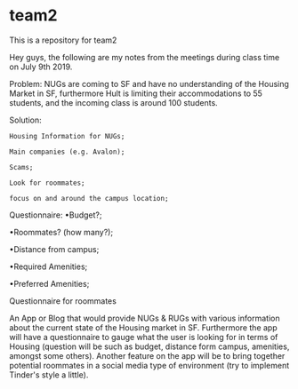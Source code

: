 # team2
This is a repository for team2

Hey guys, the following are my notes from the meetings during class time on July 9th 2019.


Problem:
NUGs are coming to SF and have no understanding of the Housing Market in SF, furthermore Hult is limiting their accommodations to 55 students, and the incoming class is around 100 students.

Solution:

	Housing Information for NUGs;

	Main companies (e.g. Avalon);

	Scams;

	Look for roommates;

	focus on and around the campus location;


Questionnaire:
•Budget?;

•Roommates? (how many?);

•Distance from campus;

•Required Amenities;

•Preferred Amenities;
	
Questionnaire for roommates

An App or Blog that would provide NUGs & RUGs with various information about the current state of the Housing market in SF. Furthermore the app will have a questionnaire to gauge what the user is looking for in terms of Housing (question will be such as budget, distance form campus, amenities, amongst some others). Another feature on the app will be to bring together potential roommates in a social media type of environment (try to implement Tinder's style a little). 
